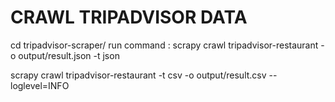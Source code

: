 # CRAWL TRIPADVISOR DATA #
 cd tripadvisor-scraper/
 run command :
 scrapy crawl tripadvisor-restaurant -o output/result.json -t json

scrapy crawl tripadvisor-restaurant -t csv -o output/result.csv --loglevel=INFO